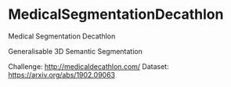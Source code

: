 # MedicalSegmentationDecathlon

Medical Segmentation Decathlon

Generalisable 3D Semantic Segmentation

Challenge: http://medicaldecathlon.com/
Dataset: https://arxiv.org/abs/1902.09063
